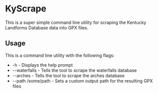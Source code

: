 # KyScrape

This is a super simple command line utility for scraping the Kentucky Landforms Database data into GPX files.

## Usage
This is a command line utility with the following flags:

* -h - Displays the help prompt
* --waterfalls - Tells the tool to scrape the waterfalls database
* --arches - Tells the tool to scrape the arches database
* --path /some/path - Sets a custom output path for the resulting GPX files 